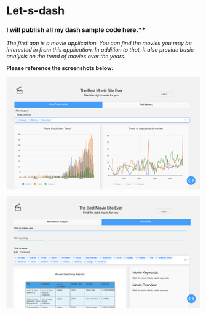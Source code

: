 # Let-s-dash
### I will publish all my dash sample code here.**


_The first app is a movie application. You can find the movies you may be interested in from this application. In addition to that, it also provide basic analysis on the trend of movies over the years._



**Please reference the screenshots below:**

![screenshot1](https://github.com/Callieeee/Let-s-dash/blob/master/my-movie-app/Dash%20Practice/assets/Screen%20Shot%201.png)


![screenshot1](https://github.com/Callieeee/Let-s-dash/blob/master/my-movie-app/Dash%20Practice/assets/Screen%20Shot%202.png)


